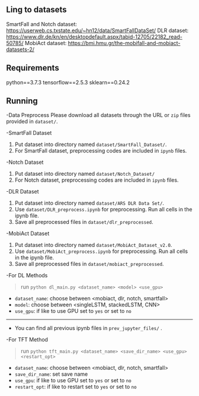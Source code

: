 ## Ling to datasets
SmartFall and Notch dataset: https://userweb.cs.txstate.edu/~hn12/data/SmartFallDataSet/
DLR dataset: https://www.dlr.de/kn/en/desktopdefault.aspx/tabid-12705/22182_read-50785/
MobiAct dataset: https://bmi.hmu.gr/the-mobifall-and-mobiact-datasets-2/

## Requirements
python==3.7.3
tensorflow==2.5.3
sklearn==0.24.2

## Running
-Data Preprocess
Please download all datasets through the URL or `zip` files provided in `dataset/`.

-SmartFall Dataset
1. Put dataset into directory named `dataset/SmartFall_Dataset/`.
2. For SmartFall dataset, preprocessing codes are included in `ipynb` files. 

-Notch Dataset
1. Put dataset into directory named `dataset/Notch_Dataset/`
2. For Notch dataset, preprocessing codes are included in `ipynb` files.

-DLR Dataset
1. Put dataset into directory named `dataset/ARS DLR Data Set/`.
2. Use `dataset/DLR_preprocess.ipynb` for preprocessing. Run all cells in the ipynb file. 
3. Save all preprocessed files in `dataset/dlr_preprocessed`. 

-MobiAct Dataset
1. Put dataset into directory named `dataset/MobiAct_Dataset_v2.0`.
2. Use `dataset/MobiAct_preprocess.ipynb` for preprocessing. Run all cells in the ipynb file.
3. Save all preprocessed files in `dataset/mobiact_preprocessed`.

-For DL Methods
> run `python dl_main.py <dataset_name> <model> <use_gpu>`

- `dataset_name`: choose between <mobiact, dlr, notch, smartfall>
- `model`: choose between <singleLSTM, stackedLSTM, CNN>
- `use_gpu`: if like to use GPU set to `yes` or set to `no`

-----
- You can find all previous ipynb files in `prev_jupyter_files/` .

-For TFT Method
> run `python tft_main.py <dataset_name> <save_dir_name> <use_gpu> <restart_opt>`

- `dataset_name`: choose between <mobiact, dlr, notch, smartfall>
- `save_dir_name`: set save name
- `use_gpu`: if like to use GPU set to `yes` or set to `no`
- `restart_opt`: if like to restart set to `yes` or set to `no`

